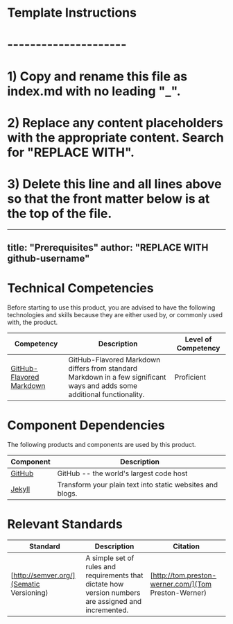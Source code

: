# Template Instructions
# ---------------------
# 1) Copy and rename this file as index.md with no leading "_".
# 2) Replace any content placeholders with the appropriate content. Search for "REPLACE WITH".
# 3) Delete this line and all lines above so that the front matter below is at the top of the file. 
---
title: "Prerequisites"
author: "REPLACE WITH github-username"
---

# Technical Competencies

Before starting to use this product, you are advised to have the following technologies and skills because they are either used by, or commonly used with, the product.

Competency | Description | Level of Competency
---------- | ----------- | -------------------
[GitHub-Flavored Markdown](https://help.github.com/articles/github-flavored-markdown/) | GitHub-Flavored Markdown differs from standard Markdown in a few significant ways and adds some additional functionality. | Proficient

# Component Dependencies

The following products and components are used by this product.

Component | Description 
--------- | ----------- 
[GitHub](https://www.github.com/) | GitHub -- the world's largest code host
[Jekyll](http://jekyllrb.com/) | Transform your plain text into static websites and blogs.

# Relevant Standards

Standard | Description | Citation
-------- | ----------- | --------
[http://semver.org/](Sematic Versioning) | A simple set of rules and requirements that dictate how version numbers are assigned and incremented. | [http://tom.preston-werner.com/](Tom Preston-Werner)